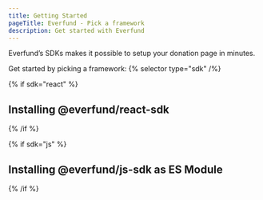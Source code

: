 ```yaml
---
title: Getting Started
pageTitle: Everfund - Pick a framework
description: Get started with Everfund
---
```


Everfund’s SDKs makes it possible to setup your donation page in minutes. 

Get started by picking a framework:
{% selector type="sdk" /%}

{% if sdk="react"  %}
  ## Installing @everfund/react-sdk

  

{% /if %} 

{% if sdk="js"  %}
  ## Installing @everfund/js-sdk as ES Module

{% /if %} 


